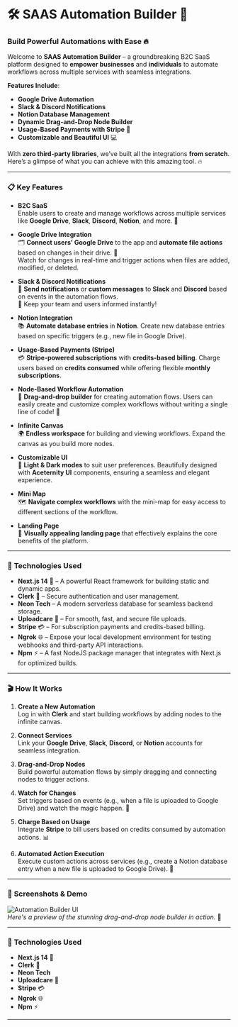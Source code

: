 # 🛠️ **SAAS Automation Builder** 🚀

### **Build Powerful Automations with Ease** 🔥

Welcome to **SAAS Automation Builder** – a groundbreaking B2C SaaS platform designed to **empower businesses** and **individuals** to automate workflows across multiple services with seamless integrations.

**Features Include**:
- **Google Drive Automation**
- **Slack & Discord Notifications**
- **Notion Database Management**
- **Dynamic Drag-and-Drop Node Builder**
- **Usage-Based Payments with Stripe** 🛒
- **Customizable and Beautiful UI** 💻

With **zero third-party libraries**, we’ve built all the integrations **from scratch**. Here’s a glimpse of what you can achieve with this amazing tool. 🔥

---

### 📋 **Key Features**

- **B2C SaaS**  
  Enable users to create and manage workflows across multiple services like **Google Drive**, **Slack**, **Discord**, **Notion**, and more. 🚀

- **Google Drive Integration**  
  🗂️ **Connect users' Google Drive** to the app and **automate file actions** based on changes in their drive. 🔄  
  Watch for changes in real-time and trigger actions when files are added, modified, or deleted.

- **Slack & Discord Notifications**  
  📢 **Send notifications** or **custom messages** to **Slack** and **Discord** based on events in the automation flows.  
  🔔 Keep your team and users informed instantly!

- **Notion Integration**  
  📚 **Automate database entries** in **Notion**. Create new database entries based on specific triggers (e.g., new file in Google Drive).

- **Usage-Based Payments (Stripe)**  
  💳 **Stripe-powered subscriptions** with **credits-based billing**. Charge users based on **credits consumed** while offering flexible **monthly subscriptions**.

- **Node-Based Workflow Automation**  
  🧩 **Drag-and-drop builder** for creating automation flows. Users can easily create and customize complex workflows without writing a single line of code! 🔨

- **Infinite Canvas**  
  🌍 **Endless workspace** for building and viewing workflows. Expand the canvas as you build more nodes.

- **Customizable UI**  
  🎨 **Light & Dark modes** to suit user preferences. Beautifully designed with **Aceternity UI** components, ensuring a seamless and elegant experience.

- **Mini Map**  
  🗺️ **Navigate complex workflows** with the mini-map for easy access to different sections of the workflow.

- **Landing Page**  
  📄 **Visually appealing landing page** that effectively explains the core benefits of the platform.

---

### 🔧 **Technologies Used**

- **Next.js 14** 🚀 – A powerful React framework for building static and dynamic apps.
- **Clerk** 🔐 – Secure authentication and user management.
- **Neon Tech** – A modern serverless database for seamless backend storage.
- **Uploadcare** 📸 – For smooth, fast, and secure file uploads.
- **Stripe** 💳 – For subscription payments and credits-based billing.
- **Ngrok** 🌐 – Expose your local development environment for testing webhooks and third-party API interactions.
- **Npm** ⚡ – A fast NodeJS package manager that integrates with Next.js for optimized builds.

---

### 🎬 **How It Works**

1. **Create a New Automation**  
   Log in with **Clerk** and start building workflows by adding nodes to the infinite canvas.
   
2. **Connect Services**  
   Link your **Google Drive**, **Slack**, **Discord**, or **Notion** accounts for seamless integration. 
   
3. **Drag-and-Drop Nodes**  
   Build powerful automation flows by simply dragging and connecting nodes to trigger actions.

4. **Watch for Changes**  
   Set triggers based on events (e.g., when a file is uploaded to Google Drive) and watch the magic happen. 🌟

5. **Charge Based on Usage**  
   Integrate **Stripe** to bill users based on credits consumed by automation actions. 📊

6. **Automated Action Execution**  
   Execute custom actions across services (e.g., create a Notion database entry when a new file is uploaded to Google Drive). 🔄

---

### 📸 **Screenshots & Demo**  

![Automation Builder UI](link-to-screenshot.jpg)  
*Here's a preview of the stunning drag-and-drop node builder in action.* 🌟

---

### 🔧 **Technologies Used**
- **Next.js 14** 🚀
- **Clerk** 🔐
- **Neon Tech** 
- **Uploadcare** 📸
- **Stripe** 💳
- **Ngrok** 🌐
- **Npm** ⚡

---

